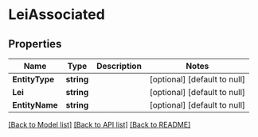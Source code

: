 # LeiAssociated

## Properties
Name | Type | Description | Notes
------------ | ------------- | ------------- | -------------
**EntityType** | **string** |  | [optional] [default to null]
**Lei** | **string** |  | [optional] [default to null]
**EntityName** | **string** |  | [optional] [default to null]

[[Back to Model list]](../README.md#documentation-for-models) [[Back to API list]](../README.md#documentation-for-api-endpoints) [[Back to README]](../README.md)

